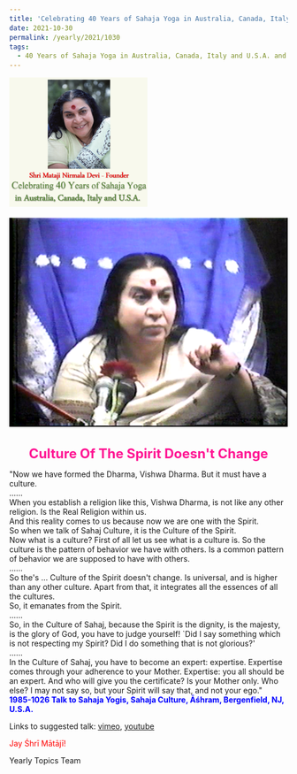 ```yaml
---
title: 'Celebrating 40 Years of Sahaja Yoga in Australia, Canada, Italy and U.S.A. and its Culture, Post 39'
date: 2021-10-30
permalink: /yearly/2021/1030
tags:
  - 40 Years of Sahaja Yoga in Australia, Canada, Italy and U.S.A. and its Culture
---
```


<div style="text-align: left"><img src="/images/Celebrating40YearsSahajaYoga.png" width="250" /></div><br>

<div style="text-align: center"><img src="/images/image821.png" /></div>

<br>
<p style="color:DeepPink; text-align:center">
<font size="+2"><b>Culture Of The Spirit Doesn't Change</b><br></font>
</p>

<p>
"Now we have formed the Dharma, Vishwa Dharma. But it must have a culture.<br>
......<br>
When you establish a religion like this, Vishwa Dharma, is not like any other religion. Is the Real Religion within us.<br>
And this reality comes to us because now we are one with the Spirit.<br>
So when we talk of Sahaj Culture, it is the Culture of the Spirit.<br>
Now what is a culture? First of all let us see what is a culture is. So the culture is the pattern of behavior we have with others. Is a common pattern of behavior we are supposed to have with others.<br>
......<br>
So the's ... Culture of the Spirit doesn't change. Is universal, and is higher than any other culture. Apart from that, it integrates all the essences of all the cultures.<br>
So, it emanates from the Spirit.<br>
......<br>
So, in the Culture of Sahaj, because the Spirit is the dignity, is the majesty, is the glory of God, you have to judge yourself! `Did I say something which is not respecting my Spirit? Did I do something that is not glorious?'<br>
......<br>
In the Culture of Sahaj, you have to become an expert: expertise. Expertise comes through your adherence to your Mother. Expertise: you all should be an expert. And who will give you the certificate? Is your Mother only. Who else? I may not say so, but your Spirit will say that, and not your ego."<br>
<font color="blue"><b>1985-1026 Talk to Sahaja Yogis, Sahaja Culture, Āśhram, Bergenfield, NJ, U.S.A.</b></font><br>
</p>

Links to suggested talk: <a href="https://vimeo.com/27479444"> vimeo</a>, <a href=""> youtube</a><br>

<p style="color:red;">Jay Śhrī Mātājī!<br></p>

Yearly Topics Team